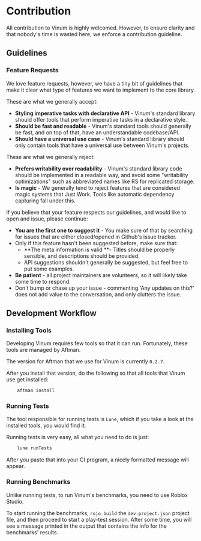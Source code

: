# Contribution
All contribution to Vinum is highly welcomed. However, to ensure clarity and that nobody's time is wasted here, we enforce a contribution guideline.

## Guidelines
### Feature Requests
We love feature requests, however, we have a tiny bit of guidelines that make it clear what type of features we want to implement to the core library.

These are what we generally accept:

* **Styling imperative tasks with declarative API** - Vinum's standard library should offer tools that perform imperative tasks in a declarative style.
* **Should be fast and readable** - Vinum's standard tools should generally be fast, and on top of that, have an understandable codebase/API.
* **Should have a universal use case** - Vinum's standard library should only contain tools that have a universal use between Vinum's projects.

These are what we generally reject:

* **Prefers writability over readability** - Vinum's standard library code should be implemented in a readable way, and avoid some "writability optimizations" such as abbreviated names like RS for replicated storage.
* **Is magic** - We generally tend to reject features that are considered magic systems that Just Work. Tools like automatic dependency capturing fall under this.

If you believe that your feature respects our guidelines, and would like to open and issue, please continue:

* **You are the first one to suggest it** - You make sure of that by searching for issues that are either closed/opened in Github's issue tracker.
* Only if this feature hasn't been suggested before, make sure that:
    * **The meta information is valid **- Titles should be properly sensible, and descriptions should be provided.
    * API suggestions shouldn't generally be suggested, but feel free to put some examples.
* **Be patient** - all project maintainers are volunteers, so it will likely take some time to respond.
* Don't bump or chase up your issue - commenting 'Any updates on this?' does not add value to the conversation, and only clutters the issue.

## Development Workflow

### Installing Tools
Developing Vinum requires few tools so that it can run. Fortunately, these tools are managed by Aftman. 

The version for Aftman that we use for Vinum is currently `0.2.7`.

After you install that version, do the following so that all tools that Vinum use get installed:
```bash
    aftman install
```
### Running Tests
The tool responsible for running tests is `Lune`, which if you take a look at the installed tools, you would find it.

Running tests is very easy, all what you need to do is just:
```bash
    lune runTests
```

After you paste that into your CI program, a nicely formatted message will appear.

### Running Benchmarks
Unlike running tests, to run Vinum's benchmarks, you need to use Roblox Studio.

To start running the benchmarks, `rojo build` the `dev.project.json` project file, and then proceed to start a play-test session. After some time, you will see a message printed in the output that contains the info for the benchmarks' results.